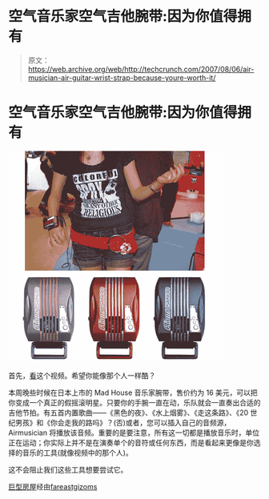 # 空气音乐家空气吉他腕带:因为你值得拥有

> 原文：<https://web.archive.org/web/http://techcrunch.com/2007/08/06/air-musician-air-guitar-wrist-strap-because-youre-worth-it/>

# 空气音乐家空气吉他腕带:因为你值得拥有

[![airmusician.jpg](img/11c906663cab944676de5017c3405ae1.png)](https://web.archive.org/web/20130628204714/http://tctechcrunch2011.files.wordpress.com/2007/08/airmusician.jpg "airmusician.jpg")

首先，[看](https://web.archive.org/web/20130628204714/http://www.mediaplayer.telegraph.co.uk/?item=8F909BF0-B31E-4A6A-A6E9-FEB176C88664)这个视频。希望你能像那个人一样酷？

本周晚些时候在日本上市的 Mad House 音乐家腕带，售价约为 16 美元，可以把你变成一个真正的假摇滚明星。只要你的手腕一直在动，乐队就会一直奏出合适的吉他节拍。有五首内置歌曲——《黑色的夜》、《水上烟雾》、《走这条路》、《20 世纪男孩》和《你会走我的路吗》？(否)或者，您可以插入自己的音频源，Airmusician 将播放该音频。重要的是要注意，所有这一切都是播放音乐时，单位正在运动；你实际上并不是在演奏单个的音符或任何东西，而是看起来更像是你选择的音乐的工具(就像视频中的那个人)。

这不会阻止我们这些工具想要尝试它。

[巨型房屋](https://web.archive.org/web/20130628204714/http://www.megahouse.co.jp/)经由[fareastgizoms](https://web.archive.org/web/20130628204714/http://www.fareastgizmos.com/other_stuff/mega_house_wrist_band_air_guitar.php)